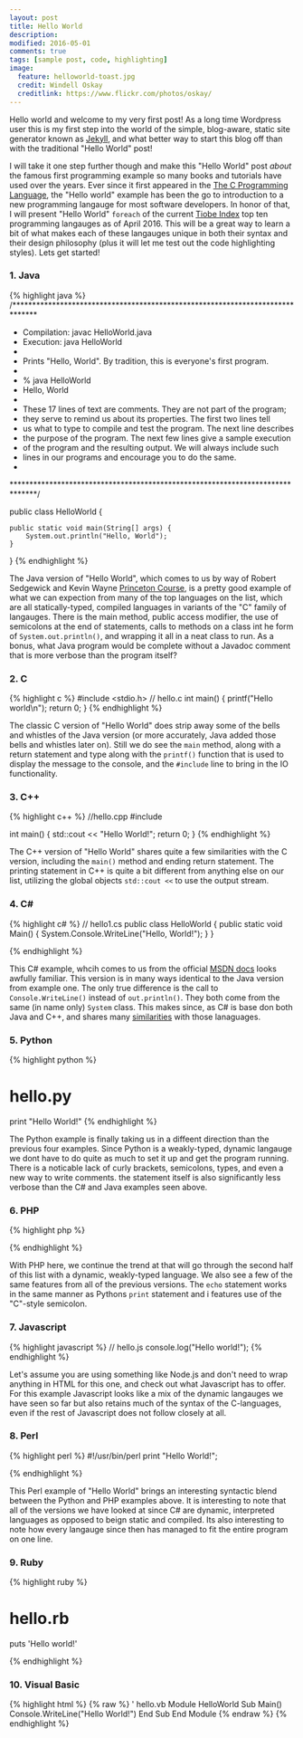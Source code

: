 ```yaml
---
layout: post
title: Hello World
description: 
modified: 2016-05-01
comments: true
tags: [sample post, code, highlighting]
image:
  feature: helloworld-toast.jpg
  credit: Windell Oskay
  creditlink: https://www.flickr.com/photos/oskay/
---
```


Hello world and welcome to my very first post! As a long time Wordpress user this is my first step into the world of the simple, blog-aware, static site generator known as [Jekyll](https://jekyllrb.com/), and what better way to start this blog off than with the traditional "Hello World" post! 

I will take it one step further though and make this "Hello World" post *about* the famous first programming example so many books and tutorials have used over the years. Ever since it first appeared in the [The C Programming Language](https://en.wikipedia.org/wiki/The_C_Programming_Language), the "Hello world" example has been the go to introduction to a new programming langauge for most software developers. In honor of that, I will present "Hello World" `foreach` of the current [Tiobe Index](http://www.tiobe.com/tiobe_index) top ten programming langauges as of April 2016. This will be a great way to learn a bit of what makes each of these langauges unique in both their syntax and their design philosophy (plus it will let me test out the code highlighting styles). Lets get started! 

### 1. Java

{% highlight java %}
/******************************************************************************
 *  Compilation:  javac HelloWorld.java
 *  Execution:    java HelloWorld
 *
 *  Prints "Hello, World". By tradition, this is everyone's first program.
 *
 *  % java HelloWorld
 *  Hello, World
 *
 *  These 17 lines of text are comments. They are not part of the program;
 *  they serve to remind us about its properties. The first two lines tell
 *  us what to type to compile and test the program. The next line describes
 *  the purpose of the program. The next few lines give a sample execution
 *  of the program and the resulting output. We will always include such 
 *  lines in our programs and encourage you to do the same.
 *
 ******************************************************************************/
 
public class HelloWorld {

    public static void main(String[] args) {
        System.out.println("Hello, World");
    }

}
{% endhighlight %}

The Java version of "Hello World", which comes to us by way of Robert Sedgewick and Kevin Wayne [Princeton Course](http://introcs.cs.princeton.edu/), is a pretty good example of what we can expection from many of the top languages on the list, which are all statically-typed, compiled languages in variants of the "C" family of langauges. There is the main method, public access modifier, the use of semicolons at the end of statements, calls to methods on a class int he form of ```System.out.println()```, and wrapping it all in a neat class to run. As a bonus, what Java program would be complete without a Javadoc comment that is more verbose than the program itself?  

### 2. C

{% highlight c %}
#include <stdio.h>
// hello.c
int main()
{
  printf("Hello world\n");
  return 0;
}
{% endhighlight %}

The classic C version of "Hello World" does strip away some of the bells and whistles of the Java version (or more accurately, Java added those bells and whistles later on). Still we do see the ```main``` method, along with a return statement and type along with the ```printf()``` function that is used to display the message to the console, and the ```#include``` line to bring in the IO functionality.

### 3. C++
{% highlight c++ %}
//hello.cpp
#include <iostream>

int main()
{
  std::cout << "Hello World!";
  return 0;
}
{% endhighlight %}

The C++ version of "Hello World" shares quite a few similarities with the C version, including the ```main()``` method and ending return statement. The printing statement in C++ is quite a bit different from anything else on our list, utilizing the global objects ```std::cout <<``` to use the output stream. 

### 4. C\#

{% highlight c# %}
// hello1.cs
public class HelloWorld
{
   public static void Main()
   {
      System.Console.WriteLine("Hello, World!");
   }
}

{% endhighlight %}

This C# example, whcih comes to us from the official [MSDN docs](https://msdn.microsoft.com/en-us/library/aa288463(v=vs.71).aspx) looks awfully familiar. This version is in many ways identical to the Java version from example one. The only true difference is the call to ```Console.WriteLine()``` instead of ```out.println()```. They both come from the same (in name only) ```System``` class. This makes since, as C# is base don both Java and C++, and shares many [similarities](https://msdn.microsoft.com/en-us/library/ms836794.aspx) with those lanaguages.

### 5. Python

{% highlight python %}
# hello.py
print "Hello World!"
{% endhighlight %}

The Python example is finally taking us in a diffeent direction than the previous four examples. Since Python is a weakly-typed, dynamic langauge we dont have to do quite as much to set it up and get the program running. There is a noticable lack of curly brackets, semicolons, types, and even a new way to write comments. the statement itself is also significantly less verbose than the C# and Java examples seen above. 

### 6. PHP

{% highlight php %}
 <?php 
    //hello.php
    echo 'Hello World'; 
 ?> 
{% endhighlight %}

With PHP here, we continue the trend at that will go through the second half of this list with a dynamic, weakly-typed language. We also see a few of the same features from all of the previous versions. The ```echo``` statement works in the same manner as Pythons ```print``` statement and i features use of the "C"-style semicolon.  

### 7. Javascript

{% highlight javascript %}
// hello.js
console.log("Hello world!");
{% endhighlight %}

Let's assume you are using something like Node.js and don't need to wrap anything in HTML for this one, and check out what Javascript has to offer. For this example Javascript looks like a mix of the dynamic langauges we have seen so far but also retains much of the syntax of the C-languages, even if the rest of Javascript does not follow closely at all. 

### 8. Perl

{% highlight perl %}
#!/usr/bin/perl
print "Hello World!";

{% endhighlight %}

This Perl example of "Hello World" brings an interesting syntactic blend between the Python and PHP examples above. It is interesting to note that all of the versions we have looked at since C# are dynamic, interpreted languages as opposed to beign static and compiled. Its also interesting to note how every langauge since then has managed to fit the entire program on one line.  

### 9. Ruby

{% highlight ruby %}
# hello.rb
puts 'Hello world!'

{% endhighlight %}



### 10. Visual Basic

{% highlight html %}
{% raw %}
' hello.vb 
Module HelloWorld
  Sub Main()
      Console.WriteLine("Hello World!")
  End Sub 
End Module
{% endraw %}
{% endhighlight %}